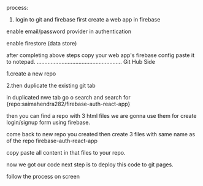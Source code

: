 process:

1. login to git and firebase
first create a web app in firebase

enable email/password provider in authentication

enable firestore (data store)

after completing above steps copy your web app's firebase config paste it to notepad. ....................................................... Git Hub Side

1.create a new repo

2.then duplicate the existing git tab

in duplicated nwe tab go o search and search for {repo:saimahendra282/firebase-auth-react-app}

then you can find a repo with 3 html files we are gonna use them for create login/signup form using firebase.

come back to new repo you created then create 3 files with same name as of the repo firebase-auth-react-app

copy paste all content in that files to your repo.

now we got our code next step is to deploy this code to git pages.

follow the process on screen
